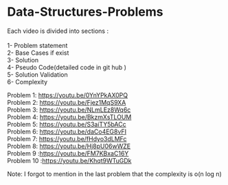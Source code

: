 # Data-Structures-Problems
Each video is divided into sections :<br />
<br />
1- Problem statement <br />
2- Base Cases if exist <br />
3- Solution <br />
4- Pseudo Code(detailed code in git hub )<br />
5- Solution Validation <br />
6- Complexity <br />


Problem 1: https://youtu.be/0YnYPkAX0PQ <br />
Problem 2: https://youtu.be/Fjez1MqS9XA <br />
Problem 3: https://youtu.be/NLmLEz8Wq6c <br />
Problem 4: https://youtu.be/BkzmXsTLOUM <br />
Problem 5: https://youtu.be/S3aiTY5bACc <br />
Problem 6: https://youtu.be/daCo4EG8vFI <br />
Problem 7: https://youtu.be/fHdyo3dLMFc <br />
Problem 8: https://youtu.be/Hj8pU06wWZE <br />
Problem 9 :https://youtu.be/FM7KBxaC16Y <br />
Problem 10 :https://youtu.be/Khqt9WTuGDk<br />

Note: I forgot to mention in the last problem that the complexity is o(n log n)
